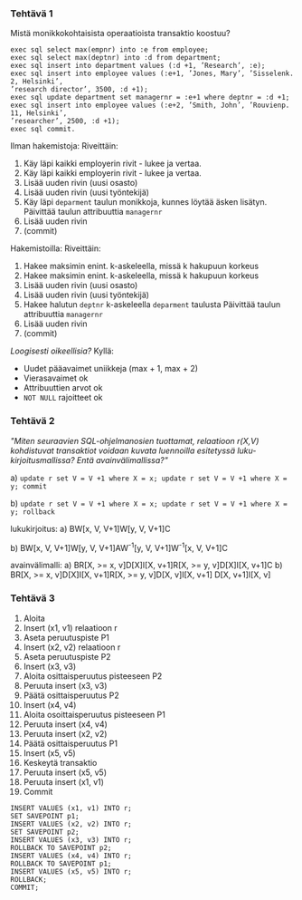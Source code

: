 ### Tehtävä 1

Mistä monikkokohtaisista operaatioista transaktio koostuu?

```
exec sql select max(empnr) into :e from employee;
exec sql select max(deptnr) into :d from department;
exec sql insert into department values (:d +1, ’Research’, :e);
exec sql insert into employee values (:e+1, ’Jones, Mary’, ’Sisselenk. 2, Helsinki’,
’research director’, 3500, :d +1);
exec sql update department set managernr = :e+1 where deptnr = :d +1;
exec sql insert into employee values (:e+2, ’Smith, John’, ’Rouvienp. 11, Helsinki’,
’researcher’, 2500, :d +1);
exec sql commit.
```

Ilman hakemistoja:
Riveittäin:
1. Käy läpi kaikki employerin rivit - lukee ja vertaa.
2. Käy läpi kaikki employerin rivit - lukee ja vertaa.
3. Lisää uuden rivin (uusi osasto)
4. Lisää uuden rivin (uusi työntekijä)
5. Käy läpi `deparment` taulun monikkoja, kunnes löytää äsken lisätyn.
  Päivittää taulun attribuuttia `managernr`
6. Lisää uuden rivin
7. (commit)

Hakemistoilla:
Riveittäin:
1. Hakee maksimin enint. k-askeleella, missä k hakupuun korkeus
2. Hakee maksimin enint. k-askeleella, missä k hakupuun korkeus
3. Lisää uuden rivin (uusi osasto)
4. Lisää uuden rivin (uusi työntekijä)
5. Hakee halutun `deptnr` k-askeleella `deparment` taulusta
  Päivittää taulun attribuuttia `managernr`
6. Lisää uuden rivin
7. (commit)

_Loogisesti oikeellisia?_
Kyllä:
* Uudet pääavaimet uniikkeja (max + 1, max + 2)
* Vierasavaimet ok
* Attribuuttien arvot ok
* `NOT NULL` rajoitteet ok

### Tehtävä 2

_"Miten seuraavien SQL-ohjelmanosien tuottamat, relaatioon r(X,V) kohdistuvat transaktiot voidaan
kuvata luennoilla esitetyssä luku-kirjoitusmallissa? Entä avainvälimallissa?"_

a) `update r set V = V +1 where X = x; update r set V = V +1 where X = y; commit`

b) `update r set V = V +1 where X = x; update r set V = V +1 where X = y; rollback`

lukukirjoitus:
a) BW[x, V, V+1]W[y, V, V+1]C

b) BW[x, V, V+1]W[y, V, V+1]AW<sup>-1</sup>[y, V, V+1]W<sup>-1</sup>[x, V, V+1]C

avainvälimalli:
a) BR[X, >= x, v]D[X]I[X, v+1]R[X, >= y, v]D[X]I[X, v+1]C
b) BR[X, >= x, v]D[X]I[X, v+1]R[X, >= y, v]D[X, v]I[X, v+1]
  D[X, v+1]I[X, v]

### Tehtävä 3

1. Aloita
2. Insert (x1, v1) relaatioon r
3. Aseta peruutuspiste P1
4. Insert (x2, v2) relaatioon r
5. Aseta peruutuspiste P2
6. Insert (x3, v3)
7. Aloita osittaisperuutus pisteeseen P2
8. Peruuta insert (x3, v3)
9. Päätä osittaisperuutus P2
10. Insert (x4, v4)
11. Aloita osoittaisperuutus pisteeseen P1
12. Peruuta insert (x4, v4)
13. Peruuta insert (x2, v2)
14. Päätä osittaisperuutus P1
15. Insert (x5, v5)
16. Keskeytä transaktio
17. Peruuta insert (x5, v5)
18. Peruuta insert (x1, v1)
19. Commit

```
INSERT VALUES (x1, v1) INTO r;
SET SAVEPOINT p1;
INSERT VALUES (x2, v2) INTO r;
SET SAVEPOINT p2;
INSERT VALUES (x3, v3) INTO r;
ROLLBACK TO SAVEPOINT p2;
INSERT VALUES (x4, v4) INTO r;
ROLLBACK TO SAVEPOINT p1;
INSERT VALUES (x5, v5) INTO r;
ROLLBACK;
COMMIT;
```
